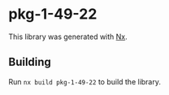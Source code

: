 # pkg-1-49-22

This library was generated with [Nx](https://nx.dev).

## Building

Run `nx build pkg-1-49-22` to build the library.
